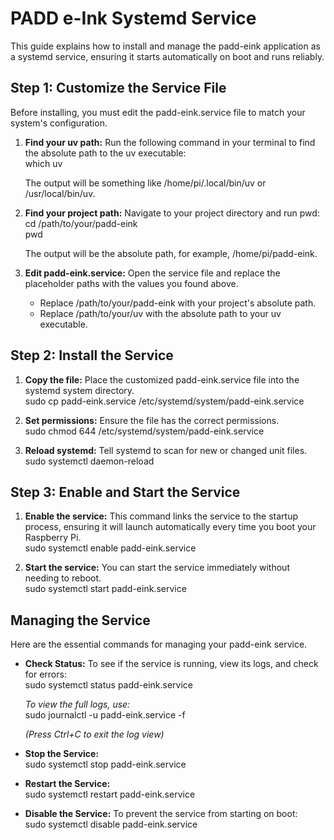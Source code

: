 # **PADD e-Ink Systemd Service**

This guide explains how to install and manage the padd-eink application as a systemd service, ensuring it starts automatically on boot and runs reliably.

## **Step 1: Customize the Service File**

Before installing, you must edit the padd-eink.service file to match your system's configuration.

1. **Find your uv path:** Run the following command in your terminal to find the absolute path to the uv executable:  
   which uv

   The output will be something like /home/pi/.local/bin/uv or /usr/local/bin/uv.  
2. **Find your project path:** Navigate to your project directory and run pwd:  
   cd /path/to/your/padd-eink  
   pwd

   The output will be the absolute path, for example, /home/pi/padd-eink.  
3. **Edit padd-eink.service:** Open the service file and replace the placeholder paths with the values you found above.  
   * Replace /path/to/your/padd-eink with your project's absolute path.  
   * Replace /path/to/your/uv with the absolute path to your uv executable.

## **Step 2: Install the Service**

1. **Copy the file:** Place the customized padd-eink.service file into the systemd system directory.  
   sudo cp padd-eink.service /etc/systemd/system/padd-eink.service

2. **Set permissions:** Ensure the file has the correct permissions.  
   sudo chmod 644 /etc/systemd/system/padd-eink.service

3. **Reload systemd:** Tell systemd to scan for new or changed unit files.  
   sudo systemctl daemon-reload

## **Step 3: Enable and Start the Service**

1. **Enable the service:** This command links the service to the startup process, ensuring it will launch automatically every time you boot your Raspberry Pi.  
   sudo systemctl enable padd-eink.service

2. **Start the service:** You can start the service immediately without needing to reboot.  
   sudo systemctl start padd-eink.service

## **Managing the Service**

Here are the essential commands for managing your padd-eink service.

* **Check Status:** To see if the service is running, view its logs, and check for errors:  
  sudo systemctl status padd-eink.service

  *To view the full logs, use:*  
  sudo journalctl \-u padd-eink.service \-f

  *(Press Ctrl+C to exit the log view)*  
* **Stop the Service:**  
  sudo systemctl stop padd-eink.service

* **Restart the Service:**  
  sudo systemctl restart padd-eink.service

* **Disable the Service:** To prevent the service from starting on boot:  
  sudo systemctl disable padd-eink.service  


